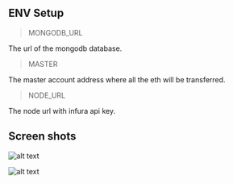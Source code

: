 ## ENV Setup

> MONGODB_URL

The url of the mongodb database.

> MASTER

The master account address where all the eth will be transferred.

> NODE_URL

The node url with infura api key.

## Screen shots
![alt text](https://i.ibb.co/r7jLJDf/Screenshot-from-2022-10-05-14-54-07.png)


![alt text](https://i.ibb.co/0MSc1xD/image.png)